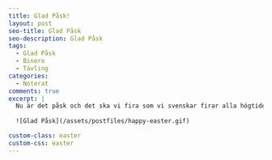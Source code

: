 ```yaml
---
title: Glad Påsk!
layout: post
seo-title: Glad Påsk
seo-description: Glad Påsk
tags:
  - Glad Påsk
  - Binero
  - Tävling
categories:
  - Noterat
comments: true
excerpt: |
  Nu är det påsk och det ska vi fira som vi svenskar firar alla högtider, med must, sill och snaps! Ta det lugnt och ha en trevlig helg.
  
  ![Glad Påsk](/assets/postfiles/happy-easter.gif)

custom-class: easter
custom-css: easter
---
```

